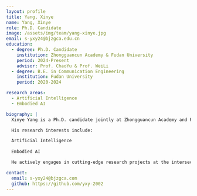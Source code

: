 ```yaml
---
layout: profile
title: Yang, Xinye
name: Yang, Xinye
role: Ph.D. Candidate
image: /assets/img/team/yang-xinye.jpg
email: s-yxy24@bjzgca.edu.cn
education: 
  - degree: Ph.D. Candidate
    institution: Zhongguancun Academy & Fudan University
    period: 2024-Present
    advisor: Prof. ChaoYu & Prof. WeiLi
  - degree: B.E. in Communication Engineering
    institution: Fudan University
    period: 2020-2024

research_areas:
  - Artificial Intelligence
  - Embodied AI

biography: |
  Xinye Yang is a Ph.D. candidate jointly at Zhongguancun Academy and Fudan University, focusing on artificial intelligence with a specialized interest in embodied AI. With solid academic foundation, he is committed to exploring the integration of theoretical AI frameworks and real-world embodied systems through rigorous research.

  His research interests include:

  Artificial Intelligence
  
  Embodied AI

  He actively engages in cutting-edge research projects at the intersection of these fields, aiming to contribute innovative insights to the advancement of AI technology.

contact:
  email: s-yxy24@bjzgca.com
  github: https://github.com/yxy-2002
--- 
```

